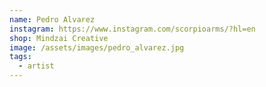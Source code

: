 ```yaml
---
name: Pedro Alvarez
instagram: https://www.instagram.com/scorpioarms/?hl=en
shop: Mindzai Creative
image: /assets/images/pedro_alvarez.jpg
tags:
  - artist
---
```

